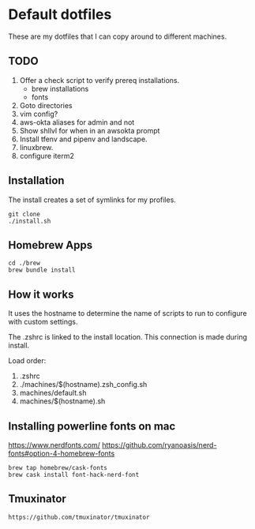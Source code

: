 # Default dotfiles
These are my dotfiles that I can copy around to different machines.

## TODO
1. Offer a check script to verify prereq installations.
    - brew installations
    - fonts  
1. Goto directories
1. vim config?
1. aws-okta aliases for admin and not
1. Show shllvl for when in an awsokta prompt
1. Install tfenv and pipenv and landscape.  
1. linuxbrew.
1. configure iterm2

## Installation
The install creates a set of symlinks for my profiles.  

```
git clone 
./install.sh
```

## Homebrew Apps

```
cd ./brew
brew bundle install
```

## How it works
It uses the hostname to determine the name of scripts to run to configure with custom settings. 

The .zshrc is linked to the install location. This connection is made during install.  

Load order:
1. .zshrc
1. ./machines/$(hostname).zsh_config.sh
1. machines/default.sh
1. machines/$(hostname).sh


## Installing powerline fonts on mac

https://www.nerdfonts.com/
https://github.com/ryanoasis/nerd-fonts#option-4-homebrew-fonts

```
brew tap homebrew/cask-fonts
brew cask install font-hack-nerd-font
```

## Tmuxinator
```
https://github.com/tmuxinator/tmuxinator
```